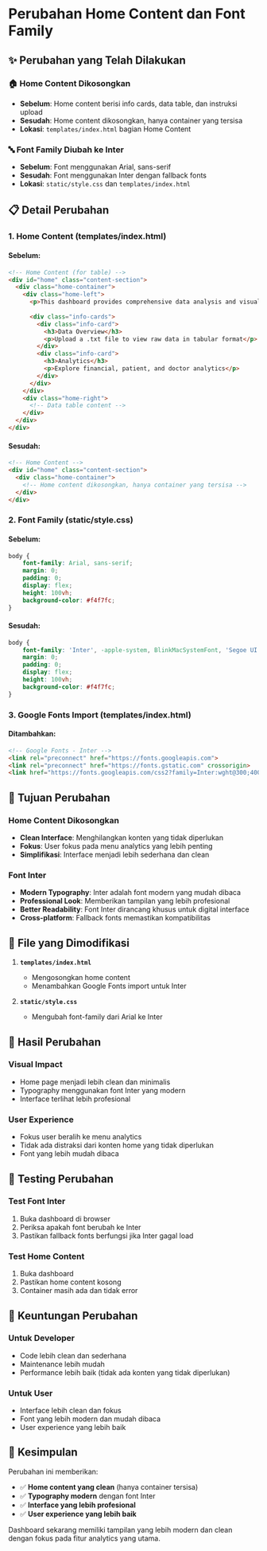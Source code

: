 # Perubahan Home Content dan Font Family

## ✨ Perubahan yang Telah Dilakukan

### 🏠 **Home Content Dikosongkan**
- **Sebelum**: Home content berisi info cards, data table, dan instruksi upload
- **Sesudah**: Home content dikosongkan, hanya container yang tersisa
- **Lokasi**: `templates/index.html` bagian Home Content

### 🔤 **Font Family Diubah ke Inter**
- **Sebelum**: Font menggunakan Arial, sans-serif
- **Sesudah**: Font menggunakan Inter dengan fallback fonts
- **Lokasi**: `static/style.css` dan `templates/index.html`

## 📋 **Detail Perubahan**

### **1. Home Content (templates/index.html)**

#### **Sebelum:**
```html
<!-- Home Content (for table) -->
<div id="home" class="content-section">
  <div class="home-container">
    <div class="home-left">
      <p>This dashboard provides comprehensive data analysis and visualization tools for healthcare data.</p>
      
      <div class="info-cards">
        <div class="info-card">
          <h3>Data Overview</h3>
          <p>Upload a .txt file to view raw data in tabular format</p>
        </div>
        <div class="info-card">
          <h3>Analytics</h3>
          <p>Explore financial, patient, and doctor analytics</p>
        </div>
      </div>
    </div>
    <div class="home-right">
      <!-- Data table content -->
    </div>
  </div>
</div>
```

#### **Sesudah:**
```html
<!-- Home Content -->
<div id="home" class="content-section">
  <div class="home-container">
    <!-- Home content dikosongkan, hanya container yang tersisa -->
  </div>
</div>
```

### **2. Font Family (static/style.css)**

#### **Sebelum:**
```css
body {
    font-family: Arial, sans-serif;
    margin: 0;
    padding: 0;
    display: flex;
    height: 100vh;
    background-color: #f4f7fc;
}
```

#### **Sesudah:**
```css
body {
    font-family: 'Inter', -apple-system, BlinkMacSystemFont, 'Segoe UI', Roboto, sans-serif;
    margin: 0;
    padding: 0;
    display: flex;
    height: 100vh;
    background-color: #f4f7fc;
}
```

### **3. Google Fonts Import (templates/index.html)**

#### **Ditambahkan:**
```html
<!-- Google Fonts - Inter -->
<link rel="preconnect" href="https://fonts.googleapis.com">
<link rel="preconnect" href="https://fonts.gstatic.com" crossorigin>
<link href="https://fonts.googleapis.com/css2?family=Inter:wght@300;400;500;600;700&display=swap" rel="stylesheet">
```

## 🎯 **Tujuan Perubahan**

### **Home Content Dikosongkan**
- **Clean Interface**: Menghilangkan konten yang tidak diperlukan
- **Fokus**: User fokus pada menu analytics yang lebih penting
- **Simplifikasi**: Interface menjadi lebih sederhana dan clean

### **Font Inter**
- **Modern Typography**: Inter adalah font modern yang mudah dibaca
- **Professional Look**: Memberikan tampilan yang lebih profesional
- **Better Readability**: Font Inter dirancang khusus untuk digital interface
- **Cross-platform**: Fallback fonts memastikan kompatibilitas

## 🔧 **File yang Dimodifikasi**

1. **`templates/index.html`**
   - Mengosongkan home content
   - Menambahkan Google Fonts import untuk Inter

2. **`static/style.css`**
   - Mengubah font-family dari Arial ke Inter

## 📱 **Hasil Perubahan**

### **Visual Impact**
- Home page menjadi lebih clean dan minimalis
- Typography menggunakan font Inter yang modern
- Interface terlihat lebih profesional

### **User Experience**
- Fokus user beralih ke menu analytics
- Tidak ada distraksi dari konten home yang tidak diperlukan
- Font yang lebih mudah dibaca

## 🧪 **Testing Perubahan**

### **Test Font Inter**
1. Buka dashboard di browser
2. Periksa apakah font berubah ke Inter
3. Pastikan fallback fonts berfungsi jika Inter gagal load

### **Test Home Content**
1. Buka dashboard
2. Pastikan home content kosong
3. Container masih ada dan tidak error

## 🚀 **Keuntungan Perubahan**

### **Untuk Developer**
- Code lebih clean dan sederhana
- Maintenance lebih mudah
- Performance lebih baik (tidak ada konten yang tidak diperlukan)

### **Untuk User**
- Interface lebih clean dan fokus
- Font yang lebih modern dan mudah dibaca
- User experience yang lebih baik

## 📝 **Kesimpulan**

Perubahan ini memberikan:
- ✅ **Home content yang clean** (hanya container tersisa)
- ✅ **Typography modern** dengan font Inter
- ✅ **Interface yang lebih profesional**
- ✅ **User experience yang lebih baik**

Dashboard sekarang memiliki tampilan yang lebih modern dan clean dengan fokus pada fitur analytics yang utama.
